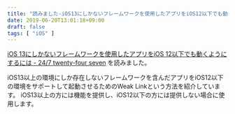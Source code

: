 ```yaml
---
title: "読みました-iOS13にしかないフレームワークを使用したアプリをiOS12以下でも動くようにするには"
date: 2019-06-20T13:01:18+09:00
draft: false
tags: [ "iOS" ]
---
```


[iOS 13にしかないフレームワークを使用したアプリをiOS 12以下でも動くようにするには - 24/7 twenty-four seven](https://blog.kishikawakatsumi.com/entry/2019/06/18/152554) を読みました。

iOS13以上の環境にしか存在しないフレームワークを含んだアプリをiOS12以下の環境をサポートして起動させるためのWeak Linkという方法を紹介しています。
iOS13以上の方には機能を提供し、iOS12以下の方には提供しない場合に使用します。
